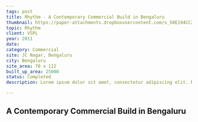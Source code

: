 ```yaml
---
tags: post
title: Rhythm - A Contemporary Commercial Build in Bengaluru
thumbnail: https://paper-attachments.dropboxusercontent.com/s_50E194CC2DADED5F8EF195E17E3AE70B73E329D771E81C9993D0A8C6694677F0_1729320870331_Greyscale-VikCommJC-V1-Ver02-Sep+17th.jpg
topic: Rhythm
client: VSPL
year: 2011
date:
category: Commercial
site: JC Nagar, Bengaluru
city: Bengaluru
site_area: 70 x 112
built_up_area: 25000
status: Completed
description: Lorem ipsum dolor sit amet, consectetur adipiscing elit. Nullam ultricies interdum tortor, sit amet gravida ipsum fermentum ut. Aenean sagittis metus justo, at vestibulum elit malesuada a. Suspendisse dictum, sapien eu tincidunt convallis, elit urna rhoncus leo, ac fermentum lorem libero in magna. Integer scelerisque odio et convallis faucibus.

---
```


## A Contemporary Commercial Build in Bengaluru

